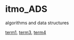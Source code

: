 # itmo_ADS
algorithms and data structures

<a href="https://docs.google.com/spreadsheets/d/1MZdh6VRJ9BZSxkCV5iG9AoNe99Ct1ZhFu9Wjbfmg4fk/edit#gid=1916280332">term1</a>, 
<a href="https://docs.google.com/spreadsheets/d/1KBbv9Zpxi-pAAiwymwAJT3sJ5pC6I_1gG6_XxIwSBHY/edit#gid=1675925088">term3</a>, 
<a href="https://docs.google.com/spreadsheets/d/165NIURA0l8vVDEDln7wYJ4-4mt7GUCpQjc3CpPnPwgg/edit#gid=1916280332">term4</a>

